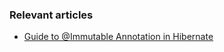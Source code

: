 ### Relevant articles

- [Guide to @Immutable Annotation in Hibernate](http://www.nklkarthi.com/hibernate-immutable)
